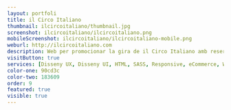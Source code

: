 ```yaml
---
layout: portfoli
title: il Circo Italiano
thumbnail: ilcircoitaliano/thumbnail.jpg
screenshot: ilcircoitaliano/ilcircoitaliano.png
mobileScreenshot: ilcircoitaliano/ilcircoitaliano-mobile.png
weburl: http://ilcircoitaliano.com
description: Web per promocionar la gira de il Circo Italiano amb reserva d'entrades.
visitButton: true
services: [Disseny UX, Disseny UI, HTML, SASS, Responsive, eCommerce, WordPress, Disseny Gràfic, Social Media]
color-one: 90cd3c
color-two: 183609
order: 9
featured: true
visible: true
---
```

